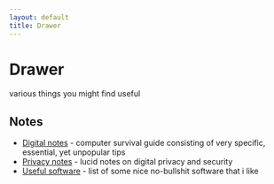 ```yaml
---
layout: default
title: Drawer
---
```


# Drawer
various things you might find useful

## Notes
* [Digital notes](/digital-notes) - computer survival guide consisting of very specific, essential, yet unpopular tips
* [Privacy notes](/privacy-notes) - lucid notes on digital privacy and security
* [Useful software](/software) - list of some nice no-bullshit software that i like